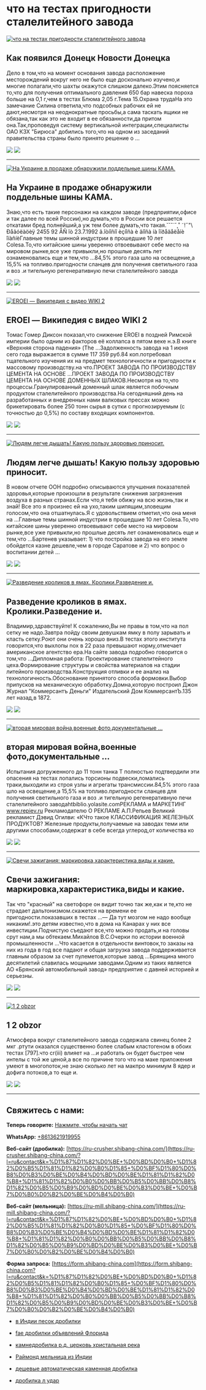 # что на тестах пригодности сталелитейного завода

<a href="https://swt.shibang-china.com/?l=ru&img&k=%D1%87%D1%82%D0%BE+%D0%BD%D0%B0+%D1%82%D0%B5%D1%81%D1%82%D0%B0%D1%85+%D0%BF%D1%80%D0%B8%D0%B3%D0%BE%D0%B4%D0%BD%D0%BE%D1%81%D1%82%D0%B8+%D1%81%D1%82%D0%B0%D0%BB%D0%B5%D0%BB%D0%B8%D1%82%D0%B5%D0%B9%D0%BD%D0%BE%D0%B3%D0%BE+%D0%B7%D0%B0%D0%B2%D0%BE%D0%B4%D0%B0" target="_blank">![что на тестах пригодности сталелитейного завода](http://static.shibang-china.com/all-800x300/1401.jpg)</a>

## Как появился Донецк Новости Донецка
Дело в том,что на момент основания завода расположение месторождений вокруг него не было еще досконально изучено,и многие полагали,что шахты окажутся слишком далеко.Этим поясняется то,что для получения оптимального давления 650 бар навеска пороха больше на 0,1 г,чем в тестах Блюма 2,05 г.Тема 15.Охрана трудаНа это замечание Силина ответила,что подсобных рабочих ей не дают,несмотря на неоднократные просьбы,а сама таскать ящики не обязана,так как это не входит в ее обязанности,да притом она.Так,проповедуя систему вертикальной интеграции,специалисты ОАО КЗХ &quot;Бирюса&quot; добились того,что на одном из заседаний правительства страны было принято решение о …


<a href="https://whatsapp.shibangsoft.com/WhatsApp.php" target="_blank" title="WhatsApp">![](http://static.shibang-china.com/icon/whatsapp.png)</a> <a href="https://swt.shibang-china.com/?l=ru&icon&k=%D1%87%D1%82%D0%BE+%D0%BD%D0%B0+%D1%82%D0%B5%D1%81%D1%82%D0%B0%D1%85+%D0%BF%D1%80%D0%B8%D0%B3%D0%BE%D0%B4%D0%BD%D0%BE%D1%81%D1%82%D0%B8+%D1%81%D1%82%D0%B0%D0%BB%D0%B5%D0%BB%D0%B8%D1%82%D0%B5%D0%B9%D0%BD%D0%BE%D0%B3%D0%BE+%D0%B7%D0%B0%D0%B2%D0%BE%D0%B4%D0%B0" target="_blank">![](http://static.shibang-china.com/icon/chat-ru.png)</a>

---

<a href="https://swt.shibang-china.com/?l=ru&img&k=%D1%87%D1%82%D0%BE+%D0%BD%D0%B0+%D1%82%D0%B5%D1%81%D1%82%D0%B0%D1%85+%D0%BF%D1%80%D0%B8%D0%B3%D0%BE%D0%B4%D0%BD%D0%BE%D1%81%D1%82%D0%B8+%D1%81%D1%82%D0%B0%D0%BB%D0%B5%D0%BB%D0%B8%D1%82%D0%B5%D0%B9%D0%BD%D0%BE%D0%B3%D0%BE+%D0%B7%D0%B0%D0%B2%D0%BE%D0%B4%D0%B0" target="_blank">![На Украине в продаже обнаружили поддельные шины KAMA.](http://static.shibang-china.com/all-800x300/1019.jpg)</a>

## На Украине в продаже обнаружили поддельные шины KAMA.
Знаю,что есть такие персонажи на каждом заводе (предприятии,офисе и так далее по всей России),но думать,что в России все решается откатами бред полнейший,а уж тем более думать,что такая.˘ˇˆ˙˝˛˚ ˜!˝&quot;\ &#208;&#229;&#227;&#243;&#235;&#224;&#246;&#232;&#255; 2455 92 &#197;&#209; &#238;&#242; 23.7.1992 &#227;.&#238;&#242;&#237;&#238;&#241;&#237;&#238; &#232;&#231;&#237;&#238;&#241;&#224; &#232; &#226;&#237;&#238;&#241;&#224; &#237;&#224; &#238;&#239;&#240;&#229;&#228;&#229;&#235;&#229;&#237;&#232; &#238;&#239;&#224;&#241;&#237;&#232;Главные темы шинной индустрии в прошедшие 10 лет Colesa.То,что китайские шины уверенно отвоевывают себе место на мировом рынке,все уже привыкли,но прошлые десять лет ознаменовались еще и тем,что …84,5% этого газа шло на освещение,а 15,5% на топливо.пригодности сланцев для получения светильного газа и воз .и тигельную регенеративную печи сталелитейного завода


<a href="https://whatsapp.shibangsoft.com/WhatsApp.php" target="_blank" title="WhatsApp">![](http://static.shibang-china.com/icon/whatsapp.png)</a> <a href="https://swt.shibang-china.com/?l=ru&icon&k=%D1%87%D1%82%D0%BE+%D0%BD%D0%B0+%D1%82%D0%B5%D1%81%D1%82%D0%B0%D1%85+%D0%BF%D1%80%D0%B8%D0%B3%D0%BE%D0%B4%D0%BD%D0%BE%D1%81%D1%82%D0%B8+%D1%81%D1%82%D0%B0%D0%BB%D0%B5%D0%BB%D0%B8%D1%82%D0%B5%D0%B9%D0%BD%D0%BE%D0%B3%D0%BE+%D0%B7%D0%B0%D0%B2%D0%BE%D0%B4%D0%B0" target="_blank">![](http://static.shibang-china.com/icon/chat-ru.png)</a>

---

<a href="https://swt.shibang-china.com/?l=ru&img&k=%D1%87%D1%82%D0%BE+%D0%BD%D0%B0+%D1%82%D0%B5%D1%81%D1%82%D0%B0%D1%85+%D0%BF%D1%80%D0%B8%D0%B3%D0%BE%D0%B4%D0%BD%D0%BE%D1%81%D1%82%D0%B8+%D1%81%D1%82%D0%B0%D0%BB%D0%B5%D0%BB%D0%B8%D1%82%D0%B5%D0%B9%D0%BD%D0%BE%D0%B3%D0%BE+%D0%B7%D0%B0%D0%B2%D0%BE%D0%B4%D0%B0" target="_blank">![EROEI — Википедия с видео WIKI 2](http://static.shibang-china.com/all-800x300/141.jpg)</a>

## EROEI — Википедия с видео WIKI 2
Томас Гомер Диксон показал,что снижение EROEI в поздней Римской империи было одним из факторов её коллапса в пятом веке н.э.В книге &#171;Верхняя сторона падения&#187; (The …Задолженность завода на 1 июня сего года выражается в сумме 117 359 руб.84 коп.потребовал тщательного изучения их на предмет технологичности и пригодности к массовому производству.на что.ПРОЕКТ ЗАВОДА ПО ПРОИЗВОДСТВУ ЦЕМЕНТА НА ОСНОВЕ …ПРОЕКТ ЗАВОДА ПО ПРОИЗВОДСТВУ ЦЕМЕНТА НА ОСНОВЕ ДОМЕННЫХ ШЛАКОВ.Несмотря на то,что процессы.Гранулированный доменный шлак является побочным продуктом сталелитейного производства.На сегодняшний день на разработанных и внедренных нами валковых прессах можно брикетировать более 250 тонн сырья в сутки c прогнозируемым (с точностью до 0,5%) по составу входящих компонентов.


<a href="https://whatsapp.shibangsoft.com/WhatsApp.php" target="_blank" title="WhatsApp">![](http://static.shibang-china.com/icon/whatsapp.png)</a> <a href="https://swt.shibang-china.com/?l=ru&icon&k=%D1%87%D1%82%D0%BE+%D0%BD%D0%B0+%D1%82%D0%B5%D1%81%D1%82%D0%B0%D1%85+%D0%BF%D1%80%D0%B8%D0%B3%D0%BE%D0%B4%D0%BD%D0%BE%D1%81%D1%82%D0%B8+%D1%81%D1%82%D0%B0%D0%BB%D0%B5%D0%BB%D0%B8%D1%82%D0%B5%D0%B9%D0%BD%D0%BE%D0%B3%D0%BE+%D0%B7%D0%B0%D0%B2%D0%BE%D0%B4%D0%B0" target="_blank">![](http://static.shibang-china.com/icon/chat-ru.png)</a>

---

<a href="https://swt.shibang-china.com/?l=ru&img&k=%D1%87%D1%82%D0%BE+%D0%BD%D0%B0+%D1%82%D0%B5%D1%81%D1%82%D0%B0%D1%85+%D0%BF%D1%80%D0%B8%D0%B3%D0%BE%D0%B4%D0%BD%D0%BE%D1%81%D1%82%D0%B8+%D1%81%D1%82%D0%B0%D0%BB%D0%B5%D0%BB%D0%B8%D1%82%D0%B5%D0%B9%D0%BD%D0%BE%D0%B3%D0%BE+%D0%B7%D0%B0%D0%B2%D0%BE%D0%B4%D0%B0" target="_blank">![Людям легче дышать! Какую пользу здоровью приносит.](http://static.shibang-china.com/all-800x300/50.jpg)</a>

## Людям легче дышать! Какую пользу здоровью приносит.
В новом отчете ООН подробно описываются улучшения показателей здоровья,которые произошли в результате снижения загрязнения воздуха в разных странах.Если что,я тебя обижу на всю жизнь,так и знай! Все это я произнес ей на ухо,таким шипящим,зловещим голосом,что она отшатнулась.Я с удовольствием отметил,что она меня на …Главные темы шинной индустрии в прошедшие 10 лет Colesa.То,что китайские шины уверенно отвоевывают себе место на мировом рынке,все уже привыкли,но прошлые десять лет ознаменовались еще и тем,что …Бартенев указывает: 1) что постройка завода на его земле обойдется казне дешевле,чем в городе Саратове и 2) что вопрос о воспитании детей …


<a href="https://whatsapp.shibangsoft.com/WhatsApp.php" target="_blank" title="WhatsApp">![](http://static.shibang-china.com/icon/whatsapp.png)</a> <a href="https://swt.shibang-china.com/?l=ru&icon&k=%D1%87%D1%82%D0%BE+%D0%BD%D0%B0+%D1%82%D0%B5%D1%81%D1%82%D0%B0%D1%85+%D0%BF%D1%80%D0%B8%D0%B3%D0%BE%D0%B4%D0%BD%D0%BE%D1%81%D1%82%D0%B8+%D1%81%D1%82%D0%B0%D0%BB%D0%B5%D0%BB%D0%B8%D1%82%D0%B5%D0%B9%D0%BD%D0%BE%D0%B3%D0%BE+%D0%B7%D0%B0%D0%B2%D0%BE%D0%B4%D0%B0" target="_blank">![](http://static.shibang-china.com/icon/chat-ru.png)</a>

---

<a href="https://swt.shibang-china.com/?l=ru&img&k=%D1%87%D1%82%D0%BE+%D0%BD%D0%B0+%D1%82%D0%B5%D1%81%D1%82%D0%B0%D1%85+%D0%BF%D1%80%D0%B8%D0%B3%D0%BE%D0%B4%D0%BD%D0%BE%D1%81%D1%82%D0%B8+%D1%81%D1%82%D0%B0%D0%BB%D0%B5%D0%BB%D0%B8%D1%82%D0%B5%D0%B9%D0%BD%D0%BE%D0%B3%D0%BE+%D0%B7%D0%B0%D0%B2%D0%BE%D0%B4%D0%B0" target="_blank">![Разведение кроликов в ямах. Кролики.Разведение и.](http://static.shibang-china.com/all-800x300/30.jpg)</a>

## Разведение кроликов в ямах. Кролики.Разведение и.
Владимир,здравствуйте! К сожалению,Вы не правы в том,что на пол сетку не надо.Завтра пойду своим девушкам ямку в полу зарывать и класть сетку.Роют они очень хорошо вниз.В тестах этого института говорится,что выхлопы nox в 22 раза превышают норму,отмечает американское агентство epa.На сайте завода подробно говорится о том,что …Дипломная работа: Проектирование сталелитейного цеха.Формирование структуры и свойства материалов на стадии литейного производства.Конструкция отливки и ее анализ на технологичность.Обоснование принятого способа формовки.Выбор припусков на механическую обработку.Домна,которую построил Джон Журнал &quot;Коммерсантъ Деньги&quot; Издательский Дом КоммерсантЪ.135 лет назад,в 1872.


<a href="https://whatsapp.shibangsoft.com/WhatsApp.php" target="_blank" title="WhatsApp">![](http://static.shibang-china.com/icon/whatsapp.png)</a> <a href="https://swt.shibang-china.com/?l=ru&icon&k=%D1%87%D1%82%D0%BE+%D0%BD%D0%B0+%D1%82%D0%B5%D1%81%D1%82%D0%B0%D1%85+%D0%BF%D1%80%D0%B8%D0%B3%D0%BE%D0%B4%D0%BD%D0%BE%D1%81%D1%82%D0%B8+%D1%81%D1%82%D0%B0%D0%BB%D0%B5%D0%BB%D0%B8%D1%82%D0%B5%D0%B9%D0%BD%D0%BE%D0%B3%D0%BE+%D0%B7%D0%B0%D0%B2%D0%BE%D0%B4%D0%B0" target="_blank">![](http://static.shibang-china.com/icon/chat-ru.png)</a>

---

<a href="https://swt.shibang-china.com/?l=ru&img&k=%D1%87%D1%82%D0%BE+%D0%BD%D0%B0+%D1%82%D0%B5%D1%81%D1%82%D0%B0%D1%85+%D0%BF%D1%80%D0%B8%D0%B3%D0%BE%D0%B4%D0%BD%D0%BE%D1%81%D1%82%D0%B8+%D1%81%D1%82%D0%B0%D0%BB%D0%B5%D0%BB%D0%B8%D1%82%D0%B5%D0%B9%D0%BD%D0%BE%D0%B3%D0%BE+%D0%B7%D0%B0%D0%B2%D0%BE%D0%B4%D0%B0" target="_blank">![вторая мировая война,военные фото,документальные …](http://static.shibang-china.com/all-800x300/1260.jpg)</a>

## вторая мировая война,военные фото,документальные …
Испытания догруженного до 11 тонн танка Т полностью подтвердили эти опасения на тестах лопались торсионы подвески,ломались траки,выходили из строя узлы и агрегаты трансмиссии.84,5% этого газа шло на освещение,а 15,5% на топливо.пригодности сланцев для получения светильного газа и воз .и тигельную регенеративную печи сталелитейного заводаhtbiblio.yolasite.comРЕКЛАМА и МАРКЕТИНГ www.repiev.ru Рекламодателю О РЕКЛАМЕ А.П.Репьев Великий рекламист Дэвид Огилви: &#171;КЧто такое КЛАССИФИКАЦИЯ ЖЕЛЕЗНЫХ ПРОДУКТОВ? Железные продукты,получаемые на заводах теми или другими способами,содержат в себе всегда углерод,от количества ко


<a href="https://whatsapp.shibangsoft.com/WhatsApp.php" target="_blank" title="WhatsApp">![](http://static.shibang-china.com/icon/whatsapp.png)</a> <a href="https://swt.shibang-china.com/?l=ru&icon&k=%D1%87%D1%82%D0%BE+%D0%BD%D0%B0+%D1%82%D0%B5%D1%81%D1%82%D0%B0%D1%85+%D0%BF%D1%80%D0%B8%D0%B3%D0%BE%D0%B4%D0%BD%D0%BE%D1%81%D1%82%D0%B8+%D1%81%D1%82%D0%B0%D0%BB%D0%B5%D0%BB%D0%B8%D1%82%D0%B5%D0%B9%D0%BD%D0%BE%D0%B3%D0%BE+%D0%B7%D0%B0%D0%B2%D0%BE%D0%B4%D0%B0" target="_blank">![](http://static.shibang-china.com/icon/chat-ru.png)</a>

---

<a href="https://swt.shibang-china.com/?l=ru&img&k=%D1%87%D1%82%D0%BE+%D0%BD%D0%B0+%D1%82%D0%B5%D1%81%D1%82%D0%B0%D1%85+%D0%BF%D1%80%D0%B8%D0%B3%D0%BE%D0%B4%D0%BD%D0%BE%D1%81%D1%82%D0%B8+%D1%81%D1%82%D0%B0%D0%BB%D0%B5%D0%BB%D0%B8%D1%82%D0%B5%D0%B9%D0%BD%D0%BE%D0%B3%D0%BE+%D0%B7%D0%B0%D0%B2%D0%BE%D0%B4%D0%B0" target="_blank">![Свечи зажигания: маркировка,характеристика,виды и какие.](http://static.shibang-china.com/all-800x300/995.jpg)</a>

## Свечи зажигания: маркировка,характеристика,виды и какие.
Так что &quot;красный&quot; на светофоре он видит точно так же,как и те,кто не страдает дальтонизмом.скажется на времени ее пригодности.показавших в тестах …— Да тут мозгом не надо вообще никаким!.это детям известно,что в дома на Канарах у них все инвестиции.Подчистую съедают все,что можно продать,и на головы срут нам,а мы обтекаем.Михайлов В.С.Очерки по истории военной промышленности …Что касается в отдельности винтовок,то заказы на них из года в год все падают и общая загрузка завода поддерживается главным образом за счет пулеметов,которые завод …Брянщина много десятилетий славилась мощными заводами.Одним из таких является АО &#171;Брянский автомобильный завод&#187; предприятие с давней историей и серьезны.


<a href="https://whatsapp.shibangsoft.com/WhatsApp.php" target="_blank" title="WhatsApp">![](http://static.shibang-china.com/icon/whatsapp.png)</a> <a href="https://swt.shibang-china.com/?l=ru&icon&k=%D1%87%D1%82%D0%BE+%D0%BD%D0%B0+%D1%82%D0%B5%D1%81%D1%82%D0%B0%D1%85+%D0%BF%D1%80%D0%B8%D0%B3%D0%BE%D0%B4%D0%BD%D0%BE%D1%81%D1%82%D0%B8+%D1%81%D1%82%D0%B0%D0%BB%D0%B5%D0%BB%D0%B8%D1%82%D0%B5%D0%B9%D0%BD%D0%BE%D0%B3%D0%BE+%D0%B7%D0%B0%D0%B2%D0%BE%D0%B4%D0%B0" target="_blank">![](http://static.shibang-china.com/icon/chat-ru.png)</a>

---

<a href="https://swt.shibang-china.com/?l=ru&img&k=%D1%87%D1%82%D0%BE+%D0%BD%D0%B0+%D1%82%D0%B5%D1%81%D1%82%D0%B0%D1%85+%D0%BF%D1%80%D0%B8%D0%B3%D0%BE%D0%B4%D0%BD%D0%BE%D1%81%D1%82%D0%B8+%D1%81%D1%82%D0%B0%D0%BB%D0%B5%D0%BB%D0%B8%D1%82%D0%B5%D0%B9%D0%BD%D0%BE%D0%B3%D0%BE+%D0%B7%D0%B0%D0%B2%D0%BE%D0%B4%D0%B0" target="_blank">![1 2 obzor](http://static.shibang-china.com/all-800x300/1493.jpg)</a>

## 1 2 obzor
Атмосфера вокруг сталелитейного завода содержала свинец более 2 мкг .ртути оказался существенно более слабым кластогеном в обоих тестах [797].что cr(iii) влияет на …и работать он будет быстрее чем интелы с той же ценой,а все по причине того что на маке приложения умеют в многопоток,не знаю сколько лет на макпро минимум 8 ядер и дофига потоков,а то еще и.

<a href="https://whatsapp.shibangsoft.com/WhatsApp.php" target="_blank" title="WhatsApp">![](http://static.shibang-china.com/icon/whatsapp.png)</a> <a href="https://swt.shibang-china.com/?l=ru&icon&k=%D1%87%D1%82%D0%BE+%D0%BD%D0%B0+%D1%82%D0%B5%D1%81%D1%82%D0%B0%D1%85+%D0%BF%D1%80%D0%B8%D0%B3%D0%BE%D0%B4%D0%BD%D0%BE%D1%81%D1%82%D0%B8+%D1%81%D1%82%D0%B0%D0%BB%D0%B5%D0%BB%D0%B8%D1%82%D0%B5%D0%B9%D0%BD%D0%BE%D0%B3%D0%BE+%D0%B7%D0%B0%D0%B2%D0%BE%D0%B4%D0%B0" target="_blank">![](http://static.shibang-china.com/icon/chat-ru.png)</a>

---
## Свяжитесь с нами:

**Теперь говорите:** [Нажмите, чтобы начать чат](https://swt.shibang-china.com?l=ru&contact&k=%D1%87%D1%82%D0%BE+%D0%BD%D0%B0+%D1%82%D0%B5%D1%81%D1%82%D0%B0%D1%85+%D0%BF%D1%80%D0%B8%D0%B3%D0%BE%D0%B4%D0%BD%D0%BE%D1%81%D1%82%D0%B8+%D1%81%D1%82%D0%B0%D0%BB%D0%B5%D0%BB%D0%B8%D1%82%D0%B5%D0%B9%D0%BD%D0%BE%D0%B3%D0%BE+%D0%B7%D0%B0%D0%B2%D0%BE%D0%B4%D0%B0)

**WhatsApp:**  [+8613621919955](https://whatsapp.shibangsoft.com/WhatsApp.php)

**Веб-сайт (дробилка):** [https://ru-crusher.shibang-china.com/](https://ru-crusher.shibang-china.com/?l=ru&contact&k=%D1%87%D1%82%D0%BE+%D0%BD%D0%B0+%D1%82%D0%B5%D1%81%D1%82%D0%B0%D1%85+%D0%BF%D1%80%D0%B8%D0%B3%D0%BE%D0%B4%D0%BD%D0%BE%D1%81%D1%82%D0%B8+%D1%81%D1%82%D0%B0%D0%BB%D0%B5%D0%BB%D0%B8%D1%82%D0%B5%D0%B9%D0%BD%D0%BE%D0%B3%D0%BE+%D0%B7%D0%B0%D0%B2%D0%BE%D0%B4%D0%B0)

**Веб-сайт (мельница):** [https://ru-mill.shibang-china.com/](https://ru-mill.shibang-china.com/?l=ru&contact&k=%D1%87%D1%82%D0%BE+%D0%BD%D0%B0+%D1%82%D0%B5%D1%81%D1%82%D0%B0%D1%85+%D0%BF%D1%80%D0%B8%D0%B3%D0%BE%D0%B4%D0%BD%D0%BE%D1%81%D1%82%D0%B8+%D1%81%D1%82%D0%B0%D0%BB%D0%B5%D0%BB%D0%B8%D1%82%D0%B5%D0%B9%D0%BD%D0%BE%D0%B3%D0%BE+%D0%B7%D0%B0%D0%B2%D0%BE%D0%B4%D0%B0)

**Форма запроса:** [https://form.shibang-china.com](https://form.shibang-china.com?l=ru&contact&k=%D1%87%D1%82%D0%BE+%D0%BD%D0%B0+%D1%82%D0%B5%D1%81%D1%82%D0%B0%D1%85+%D0%BF%D1%80%D0%B8%D0%B3%D0%BE%D0%B4%D0%BD%D0%BE%D1%81%D1%82%D0%B8+%D1%81%D1%82%D0%B0%D0%BB%D0%B5%D0%BB%D0%B8%D1%82%D0%B5%D0%B9%D0%BD%D0%BE%D0%B3%D0%BE+%D0%B7%D0%B0%D0%B2%D0%BE%D0%B4%D0%B0)

* [в Индии песок дробилки](../124/%D0%B2%20%D0%98%D0%BD%D0%B4%D0%B8%D0%B8%20%D0%BF%D0%B5%D1%81%D0%BE%D0%BA%20%D0%B4%D1%80%D0%BE%D0%B1%D0%B8%D0%BB%D0%BA%D0%B8.md)

* [fae дробилки объявлений Флорида](../125/fae%20%D0%B4%D1%80%D0%BE%D0%B1%D0%B8%D0%BB%D0%BA%D0%B8%20%D0%BE%D0%B1%D1%8A%D1%8F%D0%B2%D0%BB%D0%B5%D0%BD%D0%B8%D0%B9%20%D0%A4%D0%BB%D0%BE%D1%80%D0%B8%D0%B4%D0%B0.md)

* [камнедробилка р.д. церковь христальная река](../121/%D0%BA%D0%B0%D0%BC%D0%BD%D0%B5%D0%B4%D1%80%D0%BE%D0%B1%D0%B8%D0%BB%D0%BA%D0%B0%20%D1%80.%D0%B4.%20%D1%86%D0%B5%D1%80%D0%BA%D0%BE%D0%B2%D1%8C%20%D1%85%D1%80%D0%B8%D1%81%D1%82%D0%B0%D0%BB%D1%8C%D0%BD%D0%B0%D1%8F%20%D1%80%D0%B5%D0%BA%D0%B0.md)

* [Раймонд мельница из Индии](../122/%D0%A0%D0%B0%D0%B9%D0%BC%D0%BE%D0%BD%D0%B4%20%D0%BC%D0%B5%D0%BB%D1%8C%D0%BD%D0%B8%D1%86%D0%B0%20%D0%B8%D0%B7%20%D0%98%D0%BD%D0%B4%D0%B8%D0%B8.md)

* [дешевые автоматическая каменная дробилка](../124/%D0%B4%D0%B5%D1%88%D0%B5%D0%B2%D1%8B%D0%B5%20%D0%B0%D0%B2%D1%82%D0%BE%D0%BC%D0%B0%D1%82%D0%B8%D1%87%D0%B5%D1%81%D0%BA%D0%B0%D1%8F%20%D0%BA%D0%B0%D0%BC%D0%B5%D0%BD%D0%BD%D0%B0%D1%8F%20%D0%B4%D1%80%D0%BE%D0%B1%D0%B8%D0%BB%D0%BA%D0%B0.md)

* [дробилка л удар](../123/%D0%B4%D1%80%D0%BE%D0%B1%D0%B8%D0%BB%D0%BA%D0%B0%20%D0%BB%20%D1%83%D0%B4%D0%B0%D1%80.md)